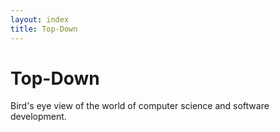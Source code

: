 ```yaml
---
layout: index
title: Top-Down
---
```


# Top-Down
Bird's eye view of the world of computer science and software development.
